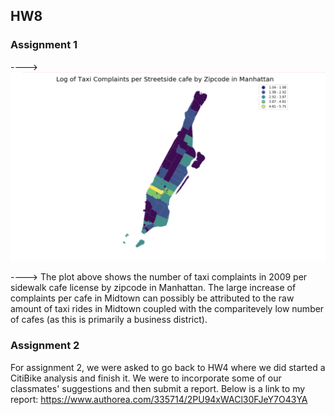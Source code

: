 ## HW8

### Assignment 1

----> ![main plot](Manhattan_map.png)

----> The plot above shows the number of taxi complaints in 2009 per sidewalk cafe license by zipcode in Manhattan. The large increase of complaints per cafe in Midtown can possibly be attributed to the raw amount of taxi rides in Midtown coupled with the comparitevely low number of cafes (as this is primarily a business district).



### Assignment 2

For assignment 2, we were asked to go back to HW4 where we did started a CitiBike analysis and finish it. We were to incorporate some of our classmates' suggestions and then submit a report. Below is a link to my report: https://www.authorea.com/335714/2PU94xWACl30FJeY7O43YA 

